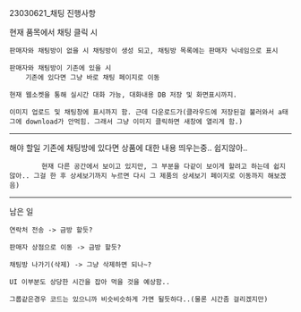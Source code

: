 23030621_채팅 진행사항


현재 품목에서 채팅 클릭 시

	판매자와 채팅방이 없을 시 채팅방이 생성 되고, 채팅방 목록에는 판매자 닉네임으로 표시

	판매자와 채팅방이 기존에 있을 시
		기존에 있다면 그냥 바로 채팅 페이지로 이동

	현재 웹소켓을 통해 실시간 대화 가능, 대화내용 DB 저장 및 화면표시까지.

 	이미지 업로드 및 채팅창에 표시까지 함. 근데 다운로드가(클라우드에 저장된걸 불러와서 a태그에 download가 안먹힘. 그래서 그냥 이미지 클릭하면 새창에 열리게 함.)

--------------------------------------------------------------------------------------------------------
해야 할일
		기존에 채팅방에 있다면 상품에 대한 내용 띄우는중.. 쉽지않아..

    		현재 다른 공간에서 보이고 있지만, 그 부분을 다같이 보이게 할려고 하는데 쉽지 않아.. 그걸 한 후 상세보기까지 누르면 다시 그 제품의 상세보기 페이지로 이동까지 해보겠음)
		
--------------------------------------------------------------------------------------------

남은 일
 
	연락처 전송 -> 금방 할듯?

	판매자 상점으로 이동 -> 금방 할듯?

	채팅방 나가기(삭제) -> 그냥 삭제하면 되나~?

 	UI 이부분도 상당한 시간을 잡아 먹을 것을 예상함..

  	그룹같은경우 코드는 있으니까 비슷비슷하게 가면 될듯하다..(물론 시간좀 걸리겠지만)
